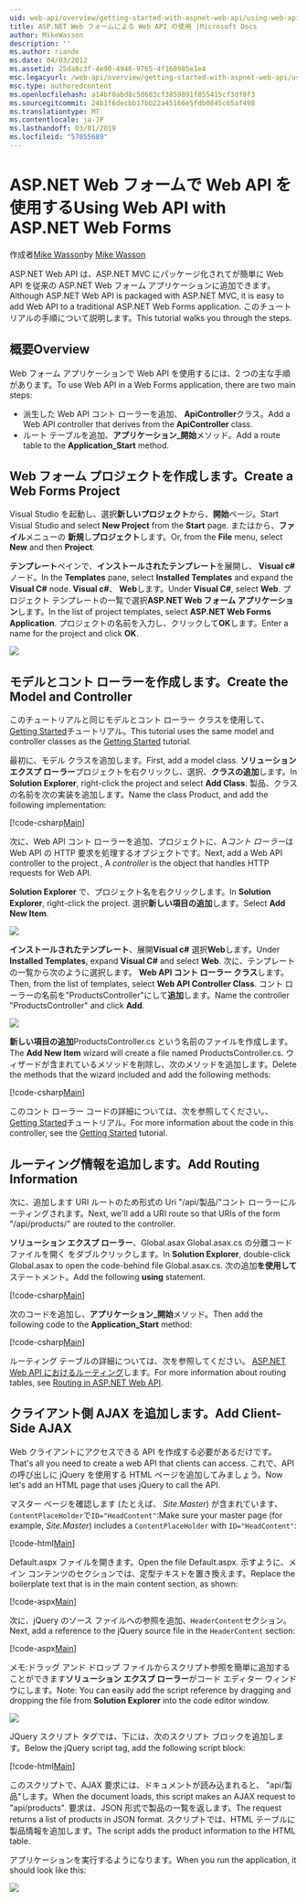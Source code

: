 ```yaml
---
uid: web-api/overview/getting-started-with-aspnet-web-api/using-web-api-with-aspnet-web-forms
title: ASP.NET Web フォームによる Web API の使用 |Microsoft Docs
author: MikeWasson
description: ''
ms.author: riande
ms.date: 04/03/2012
ms.assetid: 25da8c3f-4e90-4946-9765-4f160985e1e4
msc.legacyurl: /web-api/overview/getting-started-with-aspnet-web-api/using-web-api-with-aspnet-web-forms
msc.type: authoredcontent
ms.openlocfilehash: a14bf0abd8c5d603cf3859891f855415cf3df9f3
ms.sourcegitcommit: 24b1f6decbb17bb22a45166e5fdb0845c65af498
ms.translationtype: MT
ms.contentlocale: ja-JP
ms.lasthandoff: 03/01/2019
ms.locfileid: "57055689"
---
```

<a name="using-web-api-with-aspnet-web-forms"></a><span data-ttu-id="9b0da-102">ASP.NET Web フォームで Web API を使用する</span><span class="sxs-lookup"><span data-stu-id="9b0da-102">Using Web API with ASP.NET Web Forms</span></span>
====================
<span data-ttu-id="9b0da-103">作成者[Mike Wasson](https://github.com/MikeWasson)</span><span class="sxs-lookup"><span data-stu-id="9b0da-103">by [Mike Wasson](https://github.com/MikeWasson)</span></span>

<span data-ttu-id="9b0da-104">ASP.NET Web API は、ASP.NET MVC にパッケージ化されてが簡単に Web API を従来の ASP.NET Web フォーム アプリケーションに追加できます。</span><span class="sxs-lookup"><span data-stu-id="9b0da-104">Although ASP.NET Web API is packaged with ASP.NET MVC, it is easy to add Web API to a traditional ASP.NET Web Forms application.</span></span> <span data-ttu-id="9b0da-105">このチュートリアルの手順について説明します。</span><span class="sxs-lookup"><span data-stu-id="9b0da-105">This tutorial walks you through the steps.</span></span>

## <a name="overview"></a><span data-ttu-id="9b0da-106">概要</span><span class="sxs-lookup"><span data-stu-id="9b0da-106">Overview</span></span>

<span data-ttu-id="9b0da-107">Web フォーム アプリケーションで Web API を使用するには、2 つの主な手順があります。</span><span class="sxs-lookup"><span data-stu-id="9b0da-107">To use Web API in a Web Forms application, there are two main steps:</span></span>

- <span data-ttu-id="9b0da-108">派生した Web API コント ローラーを追加、 **ApiController**クラス。</span><span class="sxs-lookup"><span data-stu-id="9b0da-108">Add a Web API controller that derives from the **ApiController** class.</span></span>
- <span data-ttu-id="9b0da-109">ルート テーブルを追加、**アプリケーション\_開始**メソッド。</span><span class="sxs-lookup"><span data-stu-id="9b0da-109">Add a route table to the **Application\_Start** method.</span></span>

## <a name="create-a-web-forms-project"></a><span data-ttu-id="9b0da-110">Web フォーム プロジェクトを作成します。</span><span class="sxs-lookup"><span data-stu-id="9b0da-110">Create a Web Forms Project</span></span>

<span data-ttu-id="9b0da-111">Visual Studio を起動し、選択**新しいプロジェクト**から、**開始**ページ。</span><span class="sxs-lookup"><span data-stu-id="9b0da-111">Start Visual Studio and select **New Project** from the **Start** page.</span></span> <span data-ttu-id="9b0da-112">またはから、**ファイル**メニューの **新規**し**プロジェクト**します。</span><span class="sxs-lookup"><span data-stu-id="9b0da-112">Or, from the **File** menu, select **New** and then **Project**.</span></span>

<span data-ttu-id="9b0da-113">**テンプレート**ペインで、**インストールされたテンプレート**を展開し、 **Visual c#** ノード。</span><span class="sxs-lookup"><span data-stu-id="9b0da-113">In the **Templates** pane, select **Installed Templates** and expand the **Visual C#** node.</span></span> <span data-ttu-id="9b0da-114">**Visual c#**、 **Web**します。</span><span class="sxs-lookup"><span data-stu-id="9b0da-114">Under **Visual C#**, select **Web**.</span></span> <span data-ttu-id="9b0da-115">プロジェクト テンプレートの一覧で選択**ASP.NET Web フォーム アプリケーション**します。</span><span class="sxs-lookup"><span data-stu-id="9b0da-115">In the list of project templates, select **ASP.NET Web Forms Application**.</span></span> <span data-ttu-id="9b0da-116">プロジェクトの名前を入力し、クリックして**OK**します。</span><span class="sxs-lookup"><span data-stu-id="9b0da-116">Enter a name for the project and click **OK**.</span></span>

![](using-web-api-with-aspnet-web-forms/_static/image1.png)

## <a name="create-the-model-and-controller"></a><span data-ttu-id="9b0da-117">モデルとコント ローラーを作成します。</span><span class="sxs-lookup"><span data-stu-id="9b0da-117">Create the Model and Controller</span></span>

<span data-ttu-id="9b0da-118">このチュートリアルと同じモデルとコント ローラー クラスを使用して、 [Getting Started](tutorial-your-first-web-api.md)チュートリアル。</span><span class="sxs-lookup"><span data-stu-id="9b0da-118">This tutorial uses the same model and controller classes as the [Getting Started](tutorial-your-first-web-api.md) tutorial.</span></span>

<span data-ttu-id="9b0da-119">最初に、モデル クラスを追加します。</span><span class="sxs-lookup"><span data-stu-id="9b0da-119">First, add a model class.</span></span> <span data-ttu-id="9b0da-120">**ソリューション エクスプ ローラー**プロジェクトを右クリックし、選択、**クラスの追加**します。</span><span class="sxs-lookup"><span data-stu-id="9b0da-120">In **Solution Explorer**, right-click the project and select **Add Class**.</span></span> <span data-ttu-id="9b0da-121">製品、クラスの名前を次の実装を追加します。</span><span class="sxs-lookup"><span data-stu-id="9b0da-121">Name the class Product, and add the following implementation:</span></span>

[!code-csharp[Main](using-web-api-with-aspnet-web-forms/samples/sample1.cs)]

<span data-ttu-id="9b0da-122">次に、Web API コント ローラーを追加、プロジェクトに、A*コント ローラー*は Web API の HTTP 要求を処理するオブジェクトです。</span><span class="sxs-lookup"><span data-stu-id="9b0da-122">Next, add a Web API controller to the project., A *controller* is the object that handles HTTP requests for Web API.</span></span>

<span data-ttu-id="9b0da-123">**Solution Explorer** で、プロジェクト名を右クリックします。</span><span class="sxs-lookup"><span data-stu-id="9b0da-123">In **Solution Explorer**, right-click the project.</span></span> <span data-ttu-id="9b0da-124">選択**新しい項目の追加**します。</span><span class="sxs-lookup"><span data-stu-id="9b0da-124">Select **Add New Item**.</span></span>

![](using-web-api-with-aspnet-web-forms/_static/image2.png)

<span data-ttu-id="9b0da-125">**インストールされたテンプレート**、展開**Visual c#** 選択**Web**します。</span><span class="sxs-lookup"><span data-stu-id="9b0da-125">Under **Installed Templates**, expand **Visual C#** and select **Web**.</span></span> <span data-ttu-id="9b0da-126">次に、テンプレートの一覧から次のように選択します。 **Web API コント ローラー クラス**します。</span><span class="sxs-lookup"><span data-stu-id="9b0da-126">Then, from the list of templates, select **Web API Controller Class**.</span></span> <span data-ttu-id="9b0da-127">コント ローラーの名前を"ProductsController"にして**追加**します。</span><span class="sxs-lookup"><span data-stu-id="9b0da-127">Name the controller "ProductsController" and click **Add**.</span></span>

![](using-web-api-with-aspnet-web-forms/_static/image3.png)

<span data-ttu-id="9b0da-128">**新しい項目の追加**ProductsController.cs という名前のファイルを作成します。</span><span class="sxs-lookup"><span data-stu-id="9b0da-128">The **Add New Item** wizard will create a file named ProductsController.cs.</span></span> <span data-ttu-id="9b0da-129">ウィザードが含まれているメソッドを削除し、次のメソッドを追加します。</span><span class="sxs-lookup"><span data-stu-id="9b0da-129">Delete the methods that the wizard included and add the following methods:</span></span>

[!code-csharp[Main](using-web-api-with-aspnet-web-forms/samples/sample2.cs)]

<span data-ttu-id="9b0da-130">このコント ローラー コードの詳細については、次を参照してください。、 [Getting Started](tutorial-your-first-web-api.md)チュートリアル。</span><span class="sxs-lookup"><span data-stu-id="9b0da-130">For more information about the code in this controller, see the [Getting Started](tutorial-your-first-web-api.md) tutorial.</span></span>

## <a name="add-routing-information"></a><span data-ttu-id="9b0da-131">ルーティング情報を追加します。</span><span class="sxs-lookup"><span data-stu-id="9b0da-131">Add Routing Information</span></span>

<span data-ttu-id="9b0da-132">次に、追加します URI ルートのため形式の Uri &quot;/api/製品/&quot;コント ローラーにルーティングされます。</span><span class="sxs-lookup"><span data-stu-id="9b0da-132">Next, we'll add a URI route so that URIs of the form &quot;/api/products/&quot; are routed to the controller.</span></span>

<span data-ttu-id="9b0da-133">**ソリューション エクスプ ローラー**、Global.asax Global.asax.cs の分離コード ファイルを開く をダブルクリックします。</span><span class="sxs-lookup"><span data-stu-id="9b0da-133">In **Solution Explorer**, double-click Global.asax to open the code-behind file Global.asax.cs.</span></span> <span data-ttu-id="9b0da-134">次の追加**を使用して**ステートメント。</span><span class="sxs-lookup"><span data-stu-id="9b0da-134">Add the following **using** statement.</span></span>

[!code-csharp[Main](using-web-api-with-aspnet-web-forms/samples/sample3.cs)]

<span data-ttu-id="9b0da-135">次のコードを追加し、**アプリケーション\_開始**メソッド。</span><span class="sxs-lookup"><span data-stu-id="9b0da-135">Then add the following code to the **Application\_Start** method:</span></span>

[!code-csharp[Main](using-web-api-with-aspnet-web-forms/samples/sample4.cs)]

<span data-ttu-id="9b0da-136">ルーティング テーブルの詳細については、次を参照してください。 [ASP.NET Web API におけるルーティング](../web-api-routing-and-actions/routing-in-aspnet-web-api.md)します。</span><span class="sxs-lookup"><span data-stu-id="9b0da-136">For more information about routing tables, see [Routing in ASP.NET Web API](../web-api-routing-and-actions/routing-in-aspnet-web-api.md).</span></span>

## <a name="add-client-side-ajax"></a><span data-ttu-id="9b0da-137">クライアント側 AJAX を追加します。</span><span class="sxs-lookup"><span data-stu-id="9b0da-137">Add Client-Side AJAX</span></span>

<span data-ttu-id="9b0da-138">Web クライアントにアクセスできる API を作成する必要があるだけです。</span><span class="sxs-lookup"><span data-stu-id="9b0da-138">That's all you need to create a web API that clients can access.</span></span> <span data-ttu-id="9b0da-139">これで、API の呼び出しに jQuery を使用する HTML ページを追加してみましょう。</span><span class="sxs-lookup"><span data-stu-id="9b0da-139">Now let's add an HTML page that uses jQuery to call the API.</span></span>

<span data-ttu-id="9b0da-140">マスター ページを確認します (たとえば、 *Site.Master*) が含まれています、`ContentPlaceHolder`で`ID="HeadContent"`:</span><span class="sxs-lookup"><span data-stu-id="9b0da-140">Make sure your master page (for example, *Site.Master*) includes a `ContentPlaceHolder` with `ID="HeadContent"`:</span></span>

[!code-html[Main](using-web-api-with-aspnet-web-forms/samples/sample8.html)]

<span data-ttu-id="9b0da-141">Default.aspx ファイルを開きます。</span><span class="sxs-lookup"><span data-stu-id="9b0da-141">Open the file Default.aspx.</span></span> <span data-ttu-id="9b0da-142">示すように、メイン コンテンツのセクションでは、定型テキストを置き換えます。</span><span class="sxs-lookup"><span data-stu-id="9b0da-142">Replace the boilerplate text that is in the main content section, as shown:</span></span>

[!code-aspx[Main](using-web-api-with-aspnet-web-forms/samples/sample5.aspx)]

<span data-ttu-id="9b0da-143">次に、jQuery のソース ファイルへの参照を追加、`HeaderContent`セクション。</span><span class="sxs-lookup"><span data-stu-id="9b0da-143">Next, add a reference to the jQuery source file in the `HeaderContent` section:</span></span>

[!code-aspx[Main](using-web-api-with-aspnet-web-forms/samples/sample6.aspx?highlight=2)]

<span data-ttu-id="9b0da-144">メモ:ドラッグ アンド ドロップ ファイルからスクリプト参照を簡単に追加することができます**ソリューション エクスプ ローラー**がコード エディター ウィンドウにします。</span><span class="sxs-lookup"><span data-stu-id="9b0da-144">Note: You can easily add the script reference by dragging and dropping the file from **Solution Explorer** into the code editor window.</span></span>

![](using-web-api-with-aspnet-web-forms/_static/image4.png)

<span data-ttu-id="9b0da-145">JQuery スクリプト タグでは、下には、次のスクリプト ブロックを追加します。</span><span class="sxs-lookup"><span data-stu-id="9b0da-145">Below the jQuery script tag, add the following script block:</span></span>

[!code-html[Main](using-web-api-with-aspnet-web-forms/samples/sample7.html)]

<span data-ttu-id="9b0da-146">このスクリプトで、AJAX 要求には、ドキュメントが読み込まれると、 &quot;api/製品&quot;します。</span><span class="sxs-lookup"><span data-stu-id="9b0da-146">When the document loads, this script makes an AJAX request to &quot;api/products&quot;.</span></span> <span data-ttu-id="9b0da-147">要求は、JSON 形式で製品の一覧を返します。</span><span class="sxs-lookup"><span data-stu-id="9b0da-147">The request returns a list of products in JSON format.</span></span> <span data-ttu-id="9b0da-148">スクリプトでは、HTML テーブルに製品情報を追加します。</span><span class="sxs-lookup"><span data-stu-id="9b0da-148">The script adds the product information to the HTML table.</span></span>

<span data-ttu-id="9b0da-149">アプリケーションを実行するようになります。</span><span class="sxs-lookup"><span data-stu-id="9b0da-149">When you run the application, it should look like this:</span></span>

![](using-web-api-with-aspnet-web-forms/_static/image5.png)
